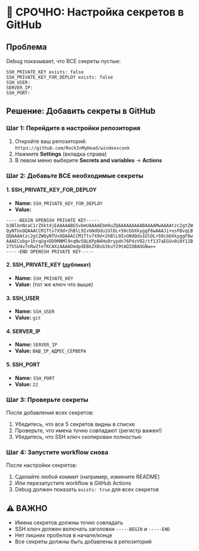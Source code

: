 # 🚨 СРОЧНО: Настройка секретов в GitHub

## Проблема
Debug показывает, что ВСЕ секреты пустые:
```
SSH_PRIVATE_KEY exists: false
SSH_PRIVATE_KEY_FOR_DEPLOY exists: false
SSH_USER: 
SERVER_IP: 
SSH_PORT: 
```

## Решение: Добавить секреты в GitHub

### Шаг 1: Перейдите в настройки репозитория
1. Откройте ваш репозиторий: `https://github.com/RockInMyHead/windexscook`
2. Нажмите **Settings** (вкладка справа)
3. В левом меню выберите **Secrets and variables** → **Actions**

### Шаг 2: Добавьте ВСЕ необходимые секреты

#### 1. SSH_PRIVATE_KEY_FOR_DEPLOY
- **Name:** `SSH_PRIVATE_KEY_FOR_DEPLOY`
- **Value:** 
```
-----BEGIN OPENSSH PRIVATE KEY-----
b3BlbnNzaC1rZXktdjEAAAAABG5vbmUAAAAEbm9uZQAAAAAAAAABAAAAMwAAAAtzc2gtZW
QyNTUxOQAAACCM1Ttv7X9d+2hBlL9IvGNdQdu1UlOL+50cGbXkyggF8wAAAJi+osFBvqLB
QQAAAAtzc2gtZWQyNTUxOQAAACCM1Ttv7X9d+2hBlL9IvGNdQdu1UlOL+50cGbXkyggF8w
AAAECobg+1hrqUg+DD9MNMl9+qNv5QLKPpN4Ho0rypdn76P4zVO2/tf137aEGUv0i8Y11B
27VSU4v7nRwZteTKCAXzAAAADmdpdEBkZXBsb3kuY29tAQIDBAUGBw==
-----END OPENSSH PRIVATE KEY-----
```

#### 2. SSH_PRIVATE_KEY (дубликат)
- **Name:** `SSH_PRIVATE_KEY`
- **Value:** (тот же ключ что выше)

#### 3. SSH_USER
- **Name:** `SSH_USER`
- **Value:** `git`

#### 4. SERVER_IP
- **Name:** `SERVER_IP`
- **Value:** `ВАШ_IP_АДРЕС_СЕРВЕРА`

#### 5. SSH_PORT
- **Name:** `SSH_PORT`
- **Value:** `22`

### Шаг 3: Проверьте секреты
После добавления всех секретов:
1. Убедитесь, что все 5 секретов видны в списке
2. Проверьте, что имена точно совпадают (регистр важен!)
3. Убедитесь, что SSH ключ скопирован полностью

### Шаг 4: Запустите workflow снова
После настройки секретов:
1. Сделайте любой коммит (например, измените README)
2. Или перезапустите workflow в GitHub Actions
3. Debug должен показать `exists: true` для всех секретов

## ⚠️ ВАЖНО
- Имена секретов должны точно совпадать
- SSH ключ должен включать заголовки `-----BEGIN` и `-----END`
- Нет лишних пробелов в начале/конце
- Все секреты должны быть добавлены в репозиторий
